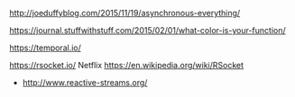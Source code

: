 http://joeduffyblog.com/2015/11/19/asynchronous-everything/

https://journal.stuffwithstuff.com/2015/02/01/what-color-is-your-function/

https://temporal.io/

https://rsocket.io/ Netflix https://en.wikipedia.org/wiki/RSocket
* http://www.reactive-streams.org/